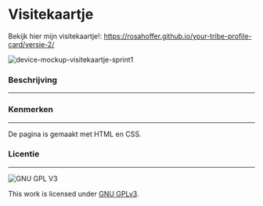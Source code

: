 # Visitekaartje

Bekijk hier mijn visitekaartje!: https://rosahoffer.github.io/your-tribe-profile-card/versie-2/

![device-mockup-visitekaartje-sprint1](https://user-images.githubusercontent.com/112861375/189330753-cc4f9893-7645-4a57-b6ae-dcb6cc9a6a57.png)

### Beschrijving

***

### Kenmerken

***

De pagina is gemaakt met HTML en CSS.

### Licentie

***

![GNU GPL V3](https://www.gnu.org/graphics/gplv3-127x51.png)

This work is licensed under [GNU GPLv3](./LICENSE).
